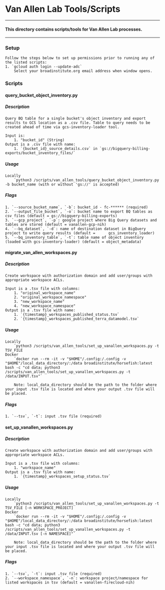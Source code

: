 # Van Allen Lab Tools/Scripts

------------------------
#### This directory contains scripts/tools for Van Allen Lab processes.
------------------------

### Setup
    Follow the steps below to set up permissions prior to running any of the listed scripts:
    1. `gcloud auth login --update-adc`
        Select your broadinstitute.org email address when window opens.

### Scripts

#### **query_bucket_object_inventory.py**
##### Description
    Query BQ table for a single bucket's object inventory and export results to GCS location as a .csv file. Table to query needs to be created ahead of time via gcs-inventory-loader tool.
    
    Input is:
        1. "bucket_id" (String)
    Output is a .csv file with name:
        1. `{bucket_id}_source_details.csv` in `gs://bigquery-billing-exports/bucket_inventory_files/`
##### Usage
    Locally
        `python3 /scripts/van_allen_tools/query_bucket_object_inventory.py -b bucket_name (with or without 'gs://' is accepted)

##### Flags
    1. `--source_bucket_name`, `-b`: bucket_id - fc-****** (required)
    2. `--output_file_bucket`, `-o`: bucket name to export BQ tables as csv files (default = gs://bigquery-billing-exports)
    3. `--gcp_project`, `-p`: google project where Big Query datasets and tables are stored (default = vanallen-gcp-nih)
    4. `--bq_dataset`, `-d`: name of destination dataset in BigQuery project to write query results (default =      gcs_inventory_loader)
    5. `--bq_inventory_table`, `-t`: table name of object inventory (loaded with gcs-inventory-loader) (default = object_metadata)


#### **migrate_van_allen_workspaces.py**
##### Description
    Create workspace with authorization domain and add user/groups with appropriate workspace ACLs. 
    
    Input is a .tsv file with columns:
        1. "original_workspace_name"
        2. "original_workspace_namespace"
        3. "new_workspace_name"
        4. "new_workspace_namespace"
    Output is a .tsv file with name:
        1. `{timestamp}_workspaces_published_status.tsv`
        2. `{timestamp}_workspaces_published_terra_datamodel.tsv`
##### Usage
    Locally
        `python3 /scripts/van_allen_tools/set_up_vanallen_workspaces.py -t TSV_FILE
    Docker
        `docker run --rm -it -v "$HOME"/.config:/.config -v "$HOME"/local_data_directory/:/data broadinstitute/horsefish:latest bash -c "cd data; python3 /scripts/van_allen_tools/set_up_vanallen_workspaces.py -t /data/INPUT.tsv"`

        Note: local_data_directory should be the path to the folder where your input .tsv file is located and where your output .tsv file will be placed.
##### Flags
    1. `--tsv`, `-t`: input .tsv file (required)


#### **set_up_vanallen_workspaces.py**
##### Description
    Create workspace with authorization domain and add user/groups with appropriate workspace ACLs. 
    
    Input is a .tsv file with columns:
        1. "workspace_name"
    Output is a .tsv file with name:
        1. `{timestamp}_workspaces_setup_status.tsv`
##### Usage
    Locally
        `python3 /scripts/van_allen_tools/set_up_vanallen_workspaces.py -t TSV_FILE [-n WORKSPACE_PROJECT]
    Docker
        `docker run --rm -it -v "$HOME"/.config:/.config -v "$HOME"/local_data_directory/:/data broadinstitute/horsefish:latest bash -c "cd data; python3 /scripts/van_allen_tools/set_up_vanallen_workspaces.py -t /data/INPUT.tsv [-n NAMESPACE]"`

        Note: local_data_directory should be the path to the folder where your input .tsv file is located and where your output .tsv file will be placed.
##### Flags
    1. `--tsv`, `-t`: input .tsv file (required)
    2. `--workspace_namespace`, `-n`: workspace project/namespace for listed workspaces in tsv (default = vanallen-firecloud-nih)